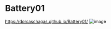 # Battery01
https://dorcaschagas.github.io/Battery01/
![image](https://github.com/Dorcaschagas/Battery01/assets/128332474/9a6c9f68-7d8a-4308-836f-e30756321994)
